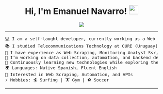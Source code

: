 <h1 align="center">
Hi, I'm Emanuel Navarro!
	<a href="https://github.com/enavarro1723" target="_self">
		<img src="https://media.giphy.com/media/hvRJCLFzcasrR4ia7z/giphy.gif" width="30">
	</a>
</h1>
<p align="center">
	<a href="https://github.com/Bouaskaoun">
		<img src="https://readme-typing-svg.herokuapp.com?lines=Web+Scraper;Telecommunications+Technologist;Always%20learning&center=true&width=380&height=45">
	</a>
</p>

<hr>

<pre>
💻 I am a self-taught developer, currently working as a Web Scraping at Prometeo Openbanking
📚 I studied Telecommunications Technology at CURE (Uruguay)
📝 I have experience as Web Scraping, Monitoring Analyst Ssr, Application Support Engineer Jr and QA Jr
🔭 I’m working on data collection, automation, and backend development
🌱 Continuously learning new technologies while exploring the development world
🌍 Languages: Native Spanish, Fluent English
🌟 Interested in Web Scraping, Automation, and APIs
⚡ Hobbies: 🏄 Surfing | 🏋️ Gym | ⚽ Soccer
</pre>
<hr>
